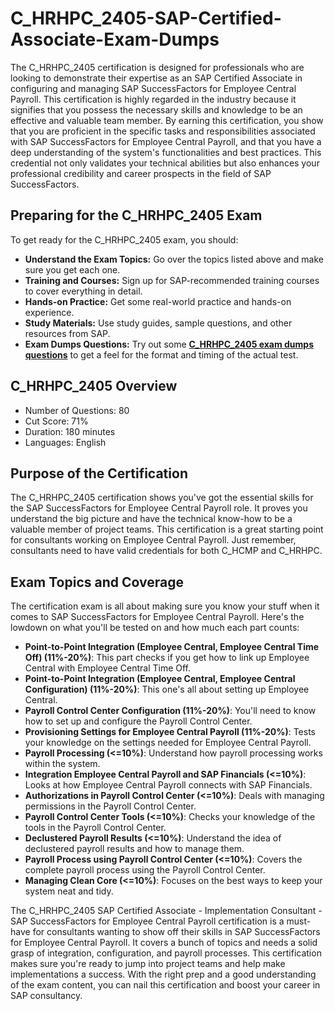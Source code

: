 # C_HRHPC_2405-SAP-Certified-Associate-Exam-Dumps
The C_HRHPC_2405 certification is designed for professionals who are looking to demonstrate their expertise as an SAP Certified Associate in configuring and managing SAP SuccessFactors for Employee Central Payroll. 
This certification is highly regarded in the industry because it signifies that you possess the necessary skills and knowledge to be an effective and valuable team member. By earning this certification, you show that you are proficient in the specific tasks and responsibilities associated with SAP SuccessFactors for Employee Central Payroll, and that you have a deep understanding of the system's functionalities and best practices. This credential not only validates your technical abilities but also enhances your professional credibility and career prospects in the field of SAP SuccessFactors.

## Preparing for the C_HRHPC_2405 Exam

To get ready for the C_HRHPC_2405 exam, you should:

- **Understand the Exam Topics:** Go over the topics listed above and make sure you get each one.
- **Training and Courses:** Sign up for SAP-recommended training courses to cover everything in detail.
- **Hands-on Practice:** Get some real-world practice and hands-on experience.
- **Study Materials:** Use study guides, sample questions, and other resources from SAP.
- **Exam Dumps Questions:** Try out some [**C_HRHPC_2405 exam dumps questions**](https://www.dumpsinfo.com/exam/c_hrhpc_2405/) to get a feel for the format and timing of the actual test.

## C_HRHPC_2405 Overview

- Number of Questions: 80
- Cut Score: 71%
- Duration: 180 minutes
- Languages: English

## Purpose of the Certification

The C_HRHPC_2405 certification shows you've got the essential skills for the SAP SuccessFactors for Employee Central Payroll role. It proves you understand the big picture and have the technical know-how to be a valuable member of project teams. This certification is a great starting point for consultants working on Employee Central Payroll. Just remember, consultants need to have valid credentials for both C_HCMP and C_HRHPC.

## Exam Topics and Coverage

The certification exam is all about making sure you know your stuff when it comes to SAP SuccessFactors for Employee Central Payroll. Here's the lowdown on what you'll be tested on and how much each part counts:

- **Point-to-Point Integration (Employee Central, Employee Central Time Off) (11%-20%)**: This part checks if you get how to link up Employee Central with Employee Central Time Off.
- **Point-to-Point Integration (Employee Central, Employee Central Configuration) (11%-20%)**: This one's all about setting up Employee Central.
- **Payroll Control Center Configuration (11%-20%)**: You'll need to know how to set up and configure the Payroll Control Center.
- **Provisioning Settings for Employee Central Payroll (11%-20%)**: Tests your knowledge on the settings needed for Employee Central Payroll.
- **Payroll Processing (<=10%)**: Understand how payroll processing works within the system.
- **Integration Employee Central Payroll and SAP Financials (<=10%)**: Looks at how Employee Central Payroll connects with SAP Financials.
- **Authorizations in Payroll Control Center (<=10%)**: Deals with managing permissions in the Payroll Control Center.
- **Payroll Control Center Tools (<=10%)**: Checks your knowledge of the tools in the Payroll Control Center.
- **Declustered Payroll Results (<=10%)**: Understand the idea of declustered payroll results and how to manage them.
- **Payroll Process using Payroll Control Center (<=10%)**: Covers the complete payroll process using the Payroll Control Center.
- **Managing Clean Core (<=10%)**: Focuses on the best ways to keep your system neat and tidy.

The C_HRHPC_2405 SAP Certified Associate - Implementation Consultant - SAP SuccessFactors for Employee Central Payroll certification is a must-have for consultants wanting to show off their skills in SAP SuccessFactors for Employee Central Payroll. It covers a bunch of topics and needs a solid grasp of integration, configuration, and payroll processes. This certification makes sure you're ready to jump into project teams and help make implementations a success. With the right prep and a good understanding of the exam content, you can nail this certification and boost your career in SAP consultancy.
